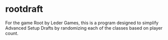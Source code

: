 # rootdraft
For the game Root by Leder Games, this is a program designed to simplify Advanced Setup Drafts by randomizing each of the classes based on player count.
